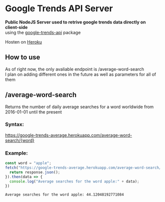 # Google Trends API Server

**Public NodeJS Server used to retrive google trends data directly on client-side**<br>
using the [google-trends-api](https://www.npmjs.com/package/google-trends-api) package

Hosten on [Heroku](https://herokuapp.com)

## How to use

As of right now, the only avaliable endpoint is /average-word-search<br>
I plan on adding different ones in the future as well as parameters for all of them

## /average-word-search
Returns the number of daily average searches for a word worldwide from 2016-01-01 until the present

### Syntax:
https://google-trends-average.herokuapp.com/average-word-search/{word}

### Example:
```js
const word = "apple";
fetch("https://google-trends-average.herokuapp.com/average-word-search/" + word).then(response => {
  return response.json();
}).then(data => {
  console.log("Average searches for the word apple:" + data);
})
```
```
Average searches for the word apple: 44.12048192771084
```
